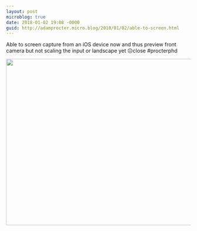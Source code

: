```yaml
---
layout: post
microblog: true
date: 2018-01-02 19:08 -0000
guid: http://adamprocter.micro.blog/2018/01/02/able-to-screen.html
---
```

Able to screen capture from an iOS device now and thus preview front camera but not scaling the input or landscape yet ☹️close #procterphd

<img src="http://discursive.adamprocter.co.uk/uploads/2018/54953238a4.jpg" width="600" height="454" />
